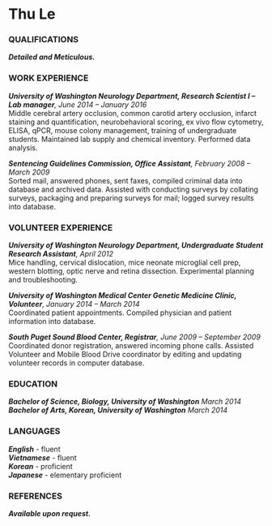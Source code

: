 # Thu Le

### QUALIFICATIONS  
_**Detailed and Meticulous.**_

### WORK EXPERIENCE  
_**University of Washington Neurology Department, Research Scientist I – Lab manager**, June 2014 – January 2016_  
Middle cerebral artery occlusion, common carotid artery occlusion, infarct staining and quantification, neurobehavioral scoring, ex vivo flow cytometry, ELISA, qPCR, mouse colony management, training of undergraduate students. Maintained lab supply and chemical inventory. Performed data analysis.

_**Sentencing Guidelines Commission, Office Assistant**, February 2008 – March 2009_  
Sorted mail, answered phones, sent faxes, compiled criminal data into database and archived data. Assisted with conducting surveys by collating surveys, packaging and preparing surveys for mail; logged survey results into database.

### VOLUNTEER EXPERIENCE  
_**University of Washington Neurology Department, Undergraduate Student Research Assistant**, April 2012_  
Mice handling, cervical dislocation, mice neonate microglial cell prep, western blotting, optic nerve and retina dissection. Experimental planning and troubleshooting.

_**University of Washington Medical Center Genetic Medicine Clinic, Volunteer**, January 2014 – March 2014_  
Coordinated patient appointments. Compiled physician and patient information into database.
	
_**South Puget Sound Blood Center, Registrar**, June 2009 – September 2009_  
Coordinated donor registration, answered incoming phone calls.
Assisted Volunteer and Mobile Blood Drive coordinator by editing and updating volunteer records in computer database.

### EDUCATION  
_**Bachelor of Science, Biology, University of Washington** March 2014_  
_**Bachelor of Arts, Korean, University of Washington** March 2014_

### LANGUAGES  
_**English**_ - fluent  
_**Vietnamese**_ - fluent  
_**Korean**_ - proficient  
_**Japanese**_ - elementary proficient

### REFERENCES  
_**Available upon request.**_
